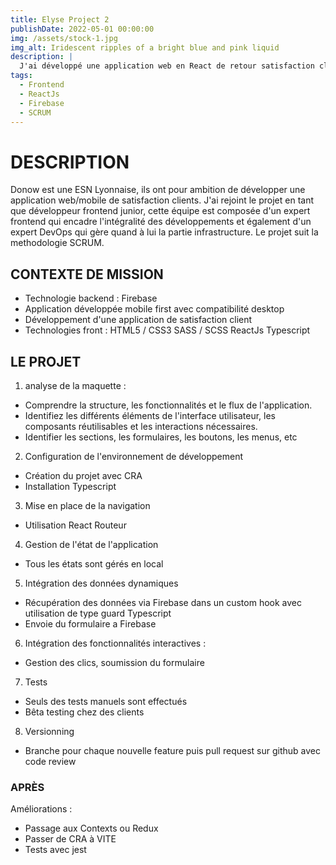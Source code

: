 ```yaml
---
title: Elyse Project 2
publishDate: 2022-05-01 00:00:00
img: /assets/stock-1.jpg
img_alt: Iridescent ripples of a bright blue and pink liquid
description: |
  J'ai développé une application web en React de retour satisfaction client.
tags:
  - Frontend
  - ReactJs
  - Firebase
  - SCRUM
---
```


# DESCRIPTION

Donow est une ESN Lyonnaise, ils ont pour ambition de développer une application web/mobile de satisfaction clients.
J'ai rejoint le projet en tant que développeur frontend junior, cette équipe est composée d'un expert
frontend qui encadre l'intégralité des développements et également d'un expert DevOps qui gère
quand à lui la partie infrastructure. Le projet suit la methodologie SCRUM.

## CONTEXTE DE MISSION
- Technologie backend : Firebase
- Application développée mobile first avec compatibilité desktop
- Développement d'une application de satisfaction client
- Technologies front :
HTML5 / CSS3
SASS / SCSS
ReactJs
Typescript

## LE PROJET
1. analyse de la maquette :
- Comprendre la structure, les fonctionnalités et le flux de l'application.
- Identifiez les différents éléments de l'interface utilisateur, les composants réutilisables et les interactions nécessaires.
- Identifier les sections, les formulaires, les boutons, les menus, etc
2. Configuration de l'environnement de développement
- Création du projet avec CRA
- Installation Typescript
3. Mise en place de la navigation
- Utilisation React Routeur
4. Gestion de l'état de l'application
- Tous les états sont gérés en local
5. Intégration des données dynamiques
- Récupération des données via Firebase dans un custom hook avec utilisation de type guard Typescript
- Envoie du formulaire a Firebase
6. Intégration des fonctionnalités interactives :
- Gestion des clics, soumission du formulaire
7. Tests
- Seuls des tests manuels sont effectués
- Bêta testing chez des clients
8. Versionning
- Branche pour chaque nouvelle feature puis pull request sur github avec code review

### APRÈS
Améliorations :
- Passage aux Contexts ou Redux
- Passer de CRA à VITE
- Tests avec jest
